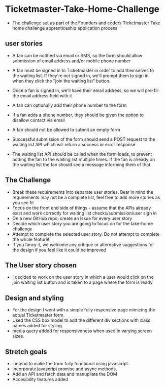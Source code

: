# Ticketmaster-Take-Home-Challenge

- The challenge set as part of the Founders and coders Ticketmaster Take home challenge apprenticeship application process. 


 ## user stories
  
- A fan can be notified via email or SMS, so the form should allow submission of email address and/or mobile phone number

- A fan must be signed in to Ticketmaster in order to add themselves to the waiting list. If they're not signed in, we'll prompt them to sign in when they click the "join the waiting list" button.

- Once a fan is signed in, we'll have their email address, so we will pre-fill the email address field with it

- A fan can optionally add their phone number to the form

- If a fan adds a phone number, they should be given the option to disallow contact via email
- A fan should not be allowed to submit an empty form

- Successful submission of the form should send a POST request to the waiting list API which will return a success or error response

- The waiting list API should be called when the form loads, to prevent adding the fan to the waiting list multiple times. If the fan is already on the waiting list the fan should see a message informing them of that

## The Challenge

- Break these requirements into separate user stories. Bear in mind the requirements may not be a complete list, feel free to add more stories as you see fit
- Focus on the front end side of things - assume that the APIs already exist and work correctly for waiting list checks/submission/user sign in
- On a new GitHub repo, create an issue for every user story
- Decide which user story you are going to focus on for the take-home challenge
- Attempt to complete the selected user story. Do not attempt to complete the whole feature!
- If you fancy it, we welcome any critique or alternative suggestions for the design if you feel like it could be improved

## The User story chosen

- I decided to work on the user story in which a user would click on the join waiting list button and is taken to a page where the form is ready.

## Design and styling 

- For the design I went with a simple fully responsive page mimicing the actual Ticketmaster form.
- Used the CSS box model to add the different div sections with class names added for styling. 
- media query added for responsiveness when used in varying screen sizes.


## Stretch goals

- I intend to make the form fully functional using javascript.
- Incorporate javascript promise and async methods.
- Add an API and fetch data and manupilate the DOM 
- Accesibility features added 



